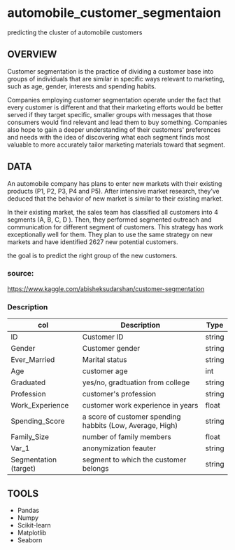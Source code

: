 # automobile_customer_segmentaion
predicting the cluster of automobile customers



## OVERVIEW
Customer segmentation is the practice of dividing a customer base into groups of individuals that are similar in specific ways relevant to marketing, such as age, gender, interests and spending habits.

Companies employing customer segmentation operate under the fact that every customer is different and that their marketing efforts would be better served if they target specific, smaller groups with messages that those consumers would find relevant and lead them to buy something. Companies also hope to gain a deeper understanding of their customers' preferences and needs with the idea of discovering what each segment finds most valuable to more accurately tailor marketing materials toward that segment.

## DATA
An automobile company has plans to enter new markets with their existing products (P1, P2, P3, P4 and P5). After intensive market research, they’ve deduced that the behavior of new market is similar to their existing market.

In their existing market, the sales team has classified all customers into 4 segments (A, B, C, D ). Then, they performed segmented outreach and communication for different segment of customers. This strategy has work exceptionally well for them. They plan to use the same strategy on new markets and have identified 2627 new potential customers.

the goal is to predict the right group of the new customers.

### source:
https://www.kaggle.com/abisheksudarshan/customer-segmentation

### Description 

| col | Description | Type |
| --- | --- | --- |
| ID | Customer ID | string 
| Gender| Customer gender | string 
| Ever_Married | Marital status  | string
| Age| customer age | int
| Graduated | yes/no, gradtuation from college | string
| Profession | customer's profession| string
| Work_Experience | customer work experience in years | float
| Spending_Score | a score of customer spending habbits (Low, Average, High) | string
| Family_Size | number of family members| float
| Var_1 | anonymization feauter| string
| Segmentation (target) | segment to which the customer belongs | string



## TOOLS  
- Pandas
- Numpy
- Scikit-learn
- Matplotlib
- Seaborn
